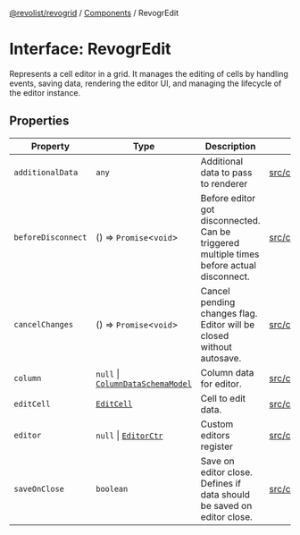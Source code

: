 [@revolist/revogrid](README.md) / [Components](Namespace.Components.md) / RevogrEdit

# Interface: RevogrEdit

Represents a cell editor in a grid.
It manages the editing of cells by handling events, saving data, rendering the editor UI,
and managing the lifecycle of the editor instance.

## Properties

| Property | Type | Description | Defined in |
| ------ | ------ | ------ | ------ |
| `additionalData` | `any` | Additional data to pass to renderer | [src/components.d.ts:379](https://github.com/revolist/revogrid/blob/825821baadfa2debcf4d39f08d4e13cf00eca4b8/src/components.d.ts#L379) |
| `beforeDisconnect` | () => `Promise`\<`void`\> | Before editor got disconnected. Can be triggered multiple times before actual disconnect. | [src/components.d.ts:383](https://github.com/revolist/revogrid/blob/825821baadfa2debcf4d39f08d4e13cf00eca4b8/src/components.d.ts#L383) |
| `cancelChanges` | () => `Promise`\<`void`\> | Cancel pending changes flag. Editor will be closed without autosave. | [src/components.d.ts:387](https://github.com/revolist/revogrid/blob/825821baadfa2debcf4d39f08d4e13cf00eca4b8/src/components.d.ts#L387) |
| `column` | `null` \| [`ColumnDataSchemaModel`](TypeAlias.ColumnDataSchemaModel.md) | Column data for editor. | [src/components.d.ts:391](https://github.com/revolist/revogrid/blob/825821baadfa2debcf4d39f08d4e13cf00eca4b8/src/components.d.ts#L391) |
| `editCell` | [`EditCell`](TypeAlias.EditCell.md) | Cell to edit data. | [src/components.d.ts:395](https://github.com/revolist/revogrid/blob/825821baadfa2debcf4d39f08d4e13cf00eca4b8/src/components.d.ts#L395) |
| `editor` | `null` \| [`EditorCtr`](TypeAlias.EditorCtr.md) | Custom editors register | [src/components.d.ts:399](https://github.com/revolist/revogrid/blob/825821baadfa2debcf4d39f08d4e13cf00eca4b8/src/components.d.ts#L399) |
| `saveOnClose` | `boolean` | Save on editor close. Defines if data should be saved on editor close. | [src/components.d.ts:403](https://github.com/revolist/revogrid/blob/825821baadfa2debcf4d39f08d4e13cf00eca4b8/src/components.d.ts#L403) |
